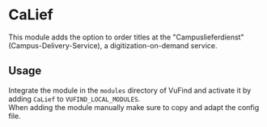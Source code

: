 # CaLief
This module adds the option to order titles at the "Campuslieferdienst" (Campus-Delivery-Service), a digitization-on-demand service.

## Usage
Integrate the module in the `modules` directory of VuFind and activate it by adding `CaLief` to `VUFIND_LOCAL_MODULES`.  
When adding the module manually make sure to copy and adapt the config file.
